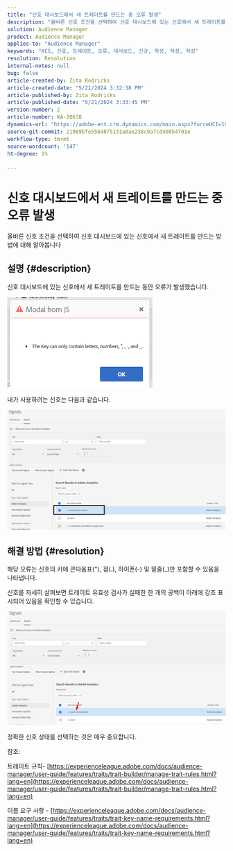 ```yaml
---
title: "신호 대시보드에서 새 트레이트를 만드는 중 오류 발생"
description: "올바른 신호 조건을 선택하여 신호 대시보드에 있는 신호에서 새 트레이트를 만드는 방법에 대해 알아봅니다."
solution: Audience Manager
product: Audience Manager
applies-to: "Audience Manager"
keywords: "KCS, 신호, 트레이트, 오류, 대시보드, 신규, 작성, 작성, 작성"
resolution: Resolution
internal-notes: null
bug: false
article-created-by: Zita Rodricks
article-created-date: "5/21/2024 3:32:38 PM"
article-published-by: Zita Rodricks
article-published-date: "5/21/2024 3:33:45 PM"
version-number: 2
article-number: KA-20638
dynamics-url: "https://adobe-ent.crm.dynamics.com/main.aspx?forceUCI=1&pagetype=entityrecord&etn=knowledgearticle&id=b5094b56-8717-ef11-9f89-6045bd06eea5"
source-git-commit: 21909bfe5584875131a0ae238c0a7cd400b4701e
workflow-type: tm+mt
source-wordcount: '147'
ht-degree: 1%

---
```


# 신호 대시보드에서 새 트레이트를 만드는 중 오류 발생


올바른 신호 조건을 선택하여 신호 대시보드에 있는 신호에서 새 트레이트를 만드는 방법에 대해 알아봅니다

## 설명 {#description}


신호 대시보드에 있는 신호에서 새 트레이트를 만드는 동안 오류가 발생했습니다.

![](assets/___b6094b56-8717-ef11-9f89-6045bd06eea5___.png)



내가 사용하려는 신호는 다음과 같습니다.

![](assets/___b9094b56-8717-ef11-9f89-6045bd06eea5___.png)


## 해결 방법 {#resolution}


해당 오류는 신호의 키에 큰따옴표(&quot;), 점(.), 하이픈(-) 및 밑줄(_)만 포함할 수 있음을 나타냅니다.

신호를 자세히 살펴보면 트레이트 유효성 검사가 실패한 한 개의 공백이 아래에 강조 표시되어 있음을 확인할 수 있습니다.



![](assets/d04f0008-f63a-ed11-9db1-0022480868ff.png)

정확한 신호 상태를 선택하는 것은 매우 중요합니다.

참조:

트레이트 규칙- [https://experienceleague.adobe.com/docs/audience-manager/user-guide/features/traits/trait-builder/manage-trait-rules.html?lang=en](https://experienceleague.adobe.com/docs/audience-manager/user-guide/features/traits/trait-builder/manage-trait-rules.html?lang=en)

이름 요구 사항 - [https://experienceleague.adobe.com/docs/audience-manager/user-guide/features/traits/trait-key-name-requirements.html?lang=en](https://experienceleague.adobe.com/docs/audience-manager/user-guide/features/traits/trait-key-name-requirements.html?lang=en)
